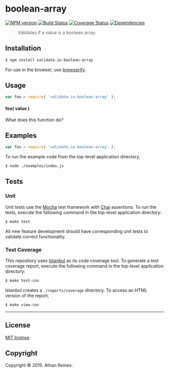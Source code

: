 boolean-array
===
[![NPM version][npm-image]][npm-url] [![Build Status][travis-image]][travis-url] [![Coverage Status][coveralls-image]][coveralls-url] [![Dependencies][dependencies-image]][dependencies-url]

> Validates if a value is a boolean array.


## Installation

``` bash
$ npm install validate.io-boolean-array
```

For use in the browser, use [browserify](https://github.com/substack/node-browserify).


## Usage

``` javascript
var foo = require( 'validate.io-boolean-array' );
```

#### foo( value )

What does this function do?


## Examples

``` javascript
var foo = require( 'validate.io-boolean-array' );
```

To run the example code from the top-level application directory,

``` bash
$ node ./examples/index.js
```


## Tests

### Unit

Unit tests use the [Mocha](http://mochajs.org) test framework with [Chai](http://chaijs.com) assertions. To run the tests, execute the following command in the top-level application directory:

``` bash
$ make test
```

All new feature development should have corresponding unit tests to validate correct functionality.


### Test Coverage

This repository uses [Istanbul](https://github.com/gotwarlost/istanbul) as its code coverage tool. To generate a test coverage report, execute the following command in the top-level application directory:

``` bash
$ make test-cov
```

Istanbul creates a `./reports/coverage` directory. To access an HTML version of the report,

``` bash
$ make view-cov
```


---
## License

[MIT license](http://opensource.org/licenses/MIT). 


## Copyright

Copyright &copy; 2015. Athan Reines.


[npm-image]: http://img.shields.io/npm/v/validate.io-boolean-array.svg
[npm-url]: https://npmjs.org/package/validate.io-boolean-array

[travis-image]: http://img.shields.io/travis/validate-io/boolean-array/master.svg
[travis-url]: https://travis-ci.org/validate-io/boolean-array

[coveralls-image]: https://img.shields.io/coveralls/validate-io/boolean-array/master.svg
[coveralls-url]: https://coveralls.io/r/validate-io/boolean-array?branch=master

[dependencies-image]: http://img.shields.io/david/validate-io/boolean-array.svg
[dependencies-url]: https://david-dm.org/validate-io/boolean-array

[dev-dependencies-image]: http://img.shields.io/david/dev/validate-io/boolean-array.svg
[dev-dependencies-url]: https://david-dm.org/dev/validate-io/boolean-array

[github-issues-image]: http://img.shields.io/github/issues/validate-io/boolean-array.svg
[github-issues-url]: https://github.com/validate-io/boolean-array/issues
